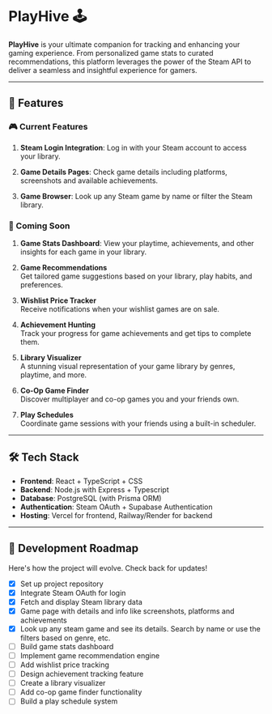 # PlayHive 🕹️

**PlayHive** is your ultimate companion for tracking and enhancing your gaming experience. From personalized game stats to curated recommendations, this platform leverages the power of the Steam API to deliver a seamless and insightful experience for gamers.

---

## 🌟 Features

### 🎮 Current Features

1. **Steam Login Integration**: 
   Log in with your Steam account to access your library.

2. **Game Details Pages**:
   Check game details including platforms, screenshots and available achievements.

3. **Game Browser**:
   Look up any Steam game by name or filter the Steam library.

### 🚀 Coming Soon
 
1. **Game Stats Dashboard**: 
   View your playtime, achievements, and other insights for each game in your library.

2. **Game Recommendations**  
   Get tailored game suggestions based on your library, play habits, and preferences.

3. **Wishlist Price Tracker**  
   Receive notifications when your wishlist games are on sale.

4. **Achievement Hunting**  
   Track your progress for game achievements and get tips to complete them.

5. **Library Visualizer**  
   A stunning visual representation of your game library by genres, playtime, and more.

6. **Co-Op Game Finder**  
   Discover multiplayer and co-op games you and your friends own.

7. **Play Schedules**  
   Coordinate game sessions with your friends using a built-in scheduler.

---

## 🛠️ Tech Stack

- **Frontend**: React + TypeScript + CSS
- **Backend**: Node.js with Express + Typescript
- **Database**: PostgreSQL (with Prisma ORM)
- **Authentication**: Steam OAuth + Supabase Authentication
- **Hosting**: Vercel for frontend, Railway/Render for backend

---

## 🚧 Development Roadmap

Here's how the project will evolve. Check back for updates!

- [x] Set up project repository  
- [x] Integrate Steam OAuth for login  
- [x] Fetch and display Steam library data  
- [x] Game page with details and info like screenshots, platforms and achievements 
- [x] Look up any steam game and see its details. Search by name or use the filters based on genre, etc.
- [ ] Build game stats dashboard  
- [ ] Implement game recommendation engine  
- [ ] Add wishlist price tracking  
- [ ] Design achievement tracking feature  
- [ ] Create a library visualizer  
- [ ] Add co-op game finder functionality  
- [ ] Build a play schedule system  
